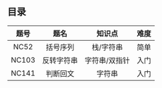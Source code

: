## 目录

|                             题号                             |                             题名                             |                            知识点                            |                             难度                             |
| :----------------------------------------------------------: | :----------------------------------------------------------: | :----------------------------------------------------------: | :----------------------------------------------------------: |
| <a href="../NC/NC52/topic.md" style="text-decoration:none">NC52</a> | <a href="../NC/NC52/topic.md" style="text-decoration:none">括号序列</a> | <a href="./Stack.md" style="text-decoration:none">栈</a>/<a href="./String.md" style="text-decoration:none">字符串</a> | <a href="./Simpleness.md" style="text-decoration:none">简单</a> |
| <a href="../NC/NC103/topic.md" style="text-decoration:none">NC103</a> | <a href="../NC/NC103/topic.md" style="text-decoration:none">反转字符串</a> | <a href="./String.md" style="text-decoration:none">字符串</a>/<a href="./Double-pointer.md" style="text-decoration:none">双指针</a> | <a href="./Introduction.md" style="text-decoration:none">入门</a> |
| <a href="../NC/NC141/topic.md" style="text-decoration:none">NC141</a> | <a href="../NC/NC141/topic.md" style="text-decoration:none">判断回文</a> | <a href="./String.md" style="text-decoration:none">字符串</a> | <a href="./Introduction.md" style="text-decoration:none">入门</a> |

